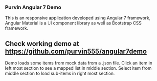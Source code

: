 ### Purvin Angular 7 Demo

This is an responsive application developed using Angular 7 framework, Angular Material is a UI component library as well as Bootstrap CSS framework.

## Check working demo at https://github.com/purvin555/angular7demo

Demo loads some items from mock data from a .json file. Click an item in left most section to see a mapped list in middle section. Select item from middle section to load sub-items in right most section.
